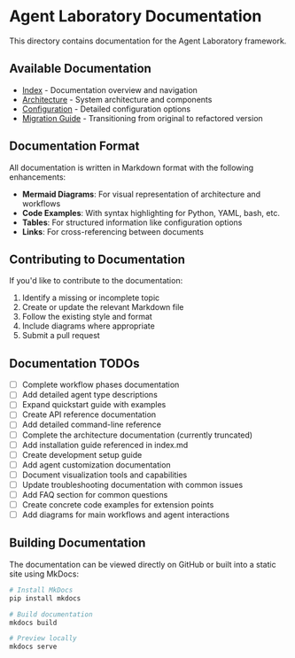 # Agent Laboratory Documentation

This directory contains documentation for the Agent Laboratory framework.

## Available Documentation

- [Index](./index.md) - Documentation overview and navigation
- [Architecture](./architecture.md) - System architecture and components
- [Configuration](./configuration.md) - Detailed configuration options
- [Migration Guide](./migration_guide.md) - Transitioning from original to refactored version

## Documentation Format

All documentation is written in Markdown format with the following enhancements:

- **Mermaid Diagrams**: For visual representation of architecture and workflows
- **Code Examples**: With syntax highlighting for Python, YAML, bash, etc.
- **Tables**: For structured information like configuration options
- **Links**: For cross-referencing between documents

## Contributing to Documentation

If you'd like to contribute to the documentation:

1. Identify a missing or incomplete topic
2. Create or update the relevant Markdown file
3. Follow the existing style and format
4. Include diagrams where appropriate
5. Submit a pull request

## Documentation TODOs

- [ ] Complete workflow phases documentation
- [ ] Add detailed agent type descriptions
- [ ] Expand quickstart guide with examples
- [ ] Create API reference documentation
- [ ] Add detailed command-line reference
- [ ] Complete the architecture documentation (currently truncated)
- [ ] Add installation guide referenced in index.md
- [ ] Create development setup guide
- [ ] Add agent customization documentation
- [ ] Document visualization tools and capabilities
- [ ] Update troubleshooting documentation with common issues
- [ ] Add FAQ section for common questions
- [ ] Create concrete code examples for extension points
- [ ] Add diagrams for main workflows and agent interactions

## Building Documentation

The documentation can be viewed directly on GitHub or built into a static site using MkDocs:

```bash
# Install MkDocs
pip install mkdocs

# Build documentation
mkdocs build

# Preview locally
mkdocs serve
``` 